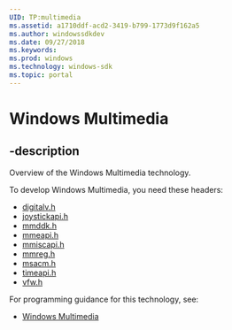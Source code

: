 ```yaml
---
UID: TP:multimedia
ms.assetid: a1710ddf-acd2-3419-b799-1773d9f162a5
ms.author: windowssdkdev
ms.date: 09/27/2018
ms.keywords: 
ms.prod: windows
ms.technology: windows-sdk
ms.topic: portal
---
```


# Windows Multimedia

## -description

Overview of the Windows Multimedia technology.

To develop Windows Multimedia, you need these headers:

 * [digitalv.h](../digitalv/index.md)
 * [joystickapi.h](../joystickapi/index.md)
 * [mmddk.h](../mmddk/index.md)
 * [mmeapi.h](../mmeapi/index.md)
 * [mmiscapi.h](../mmiscapi/index.md)
 * [mmreg.h](../mmreg/index.md)
 * [msacm.h](../msacm/index.md)
 * [timeapi.h](../timeapi/index.md)
 * [vfw.h](../vfw/index.md)

For programming guidance for this technology, see:
* [Windows Multimedia](/windows/desktop/multimedia)

